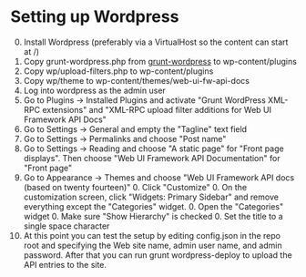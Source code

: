 # Setting up Wordpress

0. Install Wordpress (preferably via a VirtualHost so the content can start at /)
0. Copy grunt-wordpress.php from [grunt-wordpress](https://github.com/scottgonzalez/grunt-wordpress) to wp-content/plugins
0. Copy wp/upload-filters.php to wp-content/plugins
0. Copy wp/theme to wp-content/themes/web-ui-fw-api-docs
0. Log into wordpress as the admin user
  0. Go to Plugins -> Installed Plugins and activate "Grunt WordPress XML-RPC extensions" and "XML-RPC upload filter additions for Web UI Framework API Docs"
  0. Go to Settings -> General and empty the "Tagline" text field
  0. Go to Settings -> Permalinks and choose "Post name"
  0. Go to Settings -> Reading and choose "A static page" for "Front page displays". Then choose "Web UI Framework API Documentation" for "Front page"
  0. Go to Appearance -> Themes and choose "Web UI Framework API docs (based on twenty fourteen)"
     0. Click "Customize"
	 0. On the customization screen, click "Widgets: Primary Sidebar" and remove everything except the "Categories" widget.
	     0. Open the "Categories" widget
		    0. Make sure "Show Hierarchy" is checked
			0. Set the title to a single space character
0. At this point you can test the setup by editing config.json in the repo root and specifying the Web site name, admin user name, and admin password. After that you can run grunt wordpress-deploy to upload the API entries to the site.

